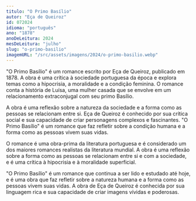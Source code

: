 ```yaml
---
titulo: "O Primo Basílio"
autor: "Eça de Queiroz"
id: 072024
idioma: "português"
ano: "1878"
anoDeLeitura: 2024
mesDeLeitura: "julho"
slug: "o-primo-basilio"
imagemURL: "/src/assets/imagens/2024/o-primo-basilio.webp"
---
```


"O Primo Basílio" é um romance escrito por Eça de Queiroz, publicado em 1878. A obra é uma crítica à sociedade portuguesa da época e explora temas como a hipocrisia, a moralidade e a condição feminina. O romance conta a história de Luísa, uma mulher casada que se envolve em um relacionamento extraconjugal com seu primo Basílio.

A obra é uma reflexão sobre a natureza da sociedade e a forma como as pessoas se relacionam entre si. Eça de Queiroz é conhecido por sua crítica social e sua capacidade de criar personagens complexos e fascinantes. "O Primo Basílio" é um romance que faz refletir sobre a condição humana e a forma como as pessoas vivem suas vidas.

O romance é uma obra-prima da literatura portuguesa e é considerado um dos maiores romances realistas da literatura mundial. A obra é uma reflexão sobre a forma como as pessoas se relacionam entre si e com a sociedade, e é uma crítica à hipocrisia e à moralidade superficial.

"O Primo Basílio" é um romance que continua a ser lido e estudado até hoje, e é uma obra que faz refletir sobre a natureza humana e a forma como as pessoas vivem suas vidas. A obra de Eça de Queiroz é conhecida por sua linguagem rica e sua capacidade de criar imagens vívidas e poderosas.